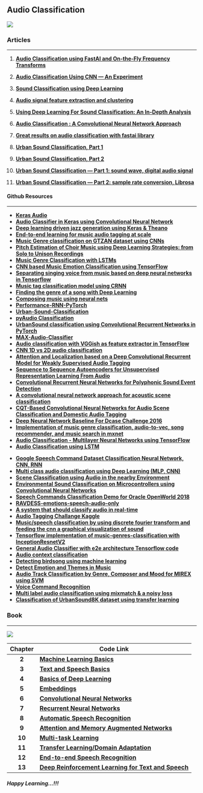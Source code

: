 ## Audio Classification 

![](https://miro.medium.com/max/1418/1*oWeQLfDKNh0xM4bH-iuW0w.gif)

### Articles

---

1. [**Audio Classification using FastAI and On-the-Fly Frequency Transforms**](https://towardsdatascience.com/audio-classification-using-fastai-and-on-the-fly-frequency-transforms-4dbe1b540f89)
2. [**Audio Classification Using CNN — An Experiment**](https://medium.com/x8-the-ai-community/audio-classification-using-cnn-coding-example-f9cbd272269e)
3. [**Sound Classification using Deep Learning**](https://medium.com/@mikesmales/sound-classification-using-deep-learning-8bc2aa1990b7)
4. **[Audio signal feature extraction and clustering](https://medium.com/heuristics/audio-signal-feature-extraction-and-clustering-935319d2225)**

5. **[Using Deep Learning For Sound Classification: An In-Depth Analysis](https://analyticsindiamag.com/using-deep-learning-for-sound-classification-an-in-depth-analysis/)**
6. **[Audio Classification : A Convolutional Neural Network Approach](https://medium.com/@CVxTz/audio-classification-a-convolutional-neural-network-approach-b0a4fce8f6c)**
7. **[Great results on audio classification with fastai library](https://medium.com/@etown/great-results-on-audio-classification-with-fastai-library-ccaf906c5f52)**

8. **[Urban Sound Classification, Part 1](http://aqibsaeed.github.io/2016-09-03-urban-sound-classification-part-1/)**
9. **[Urban Sound Classification, Part 2](http://aqibsaeed.github.io/2016-09-24-urban-sound-classification-part-2/)**
10. **[Urban Sound Classification — Part 1: sound wave, digital audio signal](https://towardsdatascience.com/urban-sound-classification-part-1-99137c6335f9)**
11. **[Urban Sound Classification — Part 2: sample rate conversion, Librosa](https://towardsdatascience.com/urban-sound-classification-part-2-sample-rate-conversion-librosa-ba7bc88f209a)**

#### Github Resources

---

- [**Keras Audio**](https://github.com/channelCS/keras_aud)
- **[Audio Classifier in Keras using Convolutional Neural Network](https://github.com/drscotthawley/audio-classifier-keras-cnn)**
- **[Deep learning driven jazz generation using Keras & Theano](https://github.com/jisungk/deepjazz)**
- **[End-to-end learning for music audio tagging at scale](https://github.com/jordipons/music-audio-tagging-at-scale-models)**
- **[Music Genre classification on GTZAN dataset using CNNs](https://github.com/Hguimaraes/gtzan.keras)**
- **[Pitch Estimation of Choir Music using Deep Learning Strategies: from Solo to Unison Recordings](https://github.com/helenacuesta/choir-pitch-estimation)**
- **[Music Genre Classification with LSTMs](https://github.com/ruohoruotsi/LSTM-Music-Genre-Classification)**
- **[CNN based Music Emotion Classification using TensorFlow](https://github.com/rickiepark/cnn_mer)**
- **[Separating singing voice from music based on deep neural networks in Tensorflow](https://github.com/andabi/music-source-separation)**
- **[Music tag classification model using CRNN](https://github.com/kristijanbartol/Deep-Music-Tagger)**
- **[Finding the genre of a song with Deep Learning](https://github.com/despoisj/DeepAudioClassification)**
- **[Composing music using neural nets](https://github.com/fephsun/neuralnetmusic)**
- **[Performance-RNN-PyTorch](https://github.com/djosix/Performance-RNN-PyTorch)**
- [**Urban-Sound-Classification**](https://github.com/aqibsaeed/Urban-Sound-Classification)
- [**pyAudio Classification**](https://github.com/micah5/pyAudioClassification)
- **[UrbanSound classification using Convolutional Recurrent Networks in PyTorch](https://github.com/ksanjeevan/crnn-audio-classification)**
- **[MAX-Audio-Classifier](https://github.com/IBM/MAX-Audio-Classifier)**
- **[Audio classification with VGGish as feature extractor in TensorFlow](https://github.com/luuil/Tensorflow-Audio-Classification)**
- **[CNN 1D vs 2D audio classification](https://github.com/CVxTz/audio_classification)**
- **[Attention and Localization based on a Deep Convolutional Recurrent Model for Weakly Supervised Audio Tagging](https://github.com/akshitac8/Summaries/tree/master/Attention_CGRNN)**
- **[Sequence to Sequence Autoencoders for Unsupervised Representation Learning From Audio](https://github.com/channelCS/Audio-Vision/blob/master/seq2seq_RNN)**
- [**Convolutional Recurrent Neural Networks for Polyphonic Sound Event Detection**](https://github.com/akshitac8/Summaries/tree/master/CRNN)
- [**A convolutional neural network approach for acoustic scene classification**](https://github.com/akshitac8/Summaries/tree/master/Deep_CNN)
- **[CQT-Based Convolutional Neural Networks for Audio Scene Classification and Domestic Audio Tagging](https://github.com/akshitac8/Summaries/tree/master/Parallel_CNN)**
- **[Deep Neural Network Baseline For Dcase Challenge 2016](https://github.com/channelCS/Summaries/tree/master/DNN)**
- **[Implementation of music genre classification, audio-to-vec, song recommender, and music search in mxnet](https://github.com/chen0040/mxnet-audio)**
- **[Audio Classification - Multilayer Neural Networks using TensorFlow](https://github.com/nextco/audio-classification)**
- [**Audio Classification using LSTM**](http://github.com/sarthak268/Audio_Classification_using_LSTM)
* **[Google Speech Command Dataset Classification Neural Network, CNN, RNN](https://github.com/wikke/AudioRecognition)**
* [**Multi class audio classification using Deep Learning (MLP, CNN)**](https://github.com/vishalshar/Audio-Classification-using-CNN-MLP)
* [**Scene Classification using Audio in the nearby Environment**](https://github.com/anujdutt9/Audio-Scene-Classification)
* **[Environmental Sound Classification on Microcontrollers using Convolutional Neural Networks](https://github.com/jonnor/ESC-CNN-microcontroller)**
* **[Speech Commands Classification Demo for Oracle OpenWorld 2018](https://github.com/datascienceinc/speech-commands-oow2018)**
* **[RAVDESS-emotions-speech-audio-only](https://github.com/ZenvilleErasmus/RAVDESS-emotions-speech-audio-only)**
* **[A system that should classify audio in real-time](https://github.com/iver56/live-audio-ml)**
* [**Audio Tagging Challange Kaggle**](https://github.com/tychen5/Audio_Tagging_Challenge)
* **[Music/speech classification by using discrete fourier transform and feeding the cnn a graphical visualization of sound](https://github.com/jaynilpatel/audio-classifier)**
* **[Tensorflow implementation of music-genres-classification with InceptionResnetV2](https://github.com/Mister5ive/music-genres-classification)**
* [**General Audio Classifier with e2e architecture Tensorflow code**](https://github.com/mauri870/GAC)
* **[Audio context classification](https://github.com/stihl1210/dss-audio)** 
* **[Detecting birdsong using machine learning](https://github.com/jonnor/birddetect)**
* **[Detect Emotion and Themes in Music](https://github.com/sainathadapa/mediaeval-2019-moodtheme-detection)** 
* **[Audio Track Classification by Genre, Composer and Mood for MIREX using SVM](https://github.com/geromidg/mirto)**
* **[Voice Command Recognition](https://github.com/harshraj11584/Voice_Command_Recognition)**
* **[Multi label audio classification using mixmatch & a noisy loss](https://github.com/viig99/mixmatch-freesound)**
* **[Classification of UrbanSound8K dataset using transfer learning](https://github.com/doronyablo/Urban-Sound-Classification)**

### Book

---

![](https://avatars3.githubusercontent.com/u/46794828?s=460&v=4)

 

| Chapter | Code Link                                                    |
| :-----: | ------------------------------------------------------------ |
|  **2**  | **[Machine Learning Basics](https://github.com/SpringerNLP/Chapter2)** |
|  **3**  | **[Text and Speech Basics](https://github.com/SpringerNLP/Chapter3)** |
|  **4**  | **[Basics of Deep Learning](https://github.com/SpringerNLP/Chapter4)** |
|  **5**  | **[Embeddings](https://github.com/SpringerNLP/Chapter5)**    |
|  **6**  | **[Convolutional Neural Networks](https://github.com/SpringerNLP/Chapter6)** |
|  **7**  | [**Recurrent Neural Networks**](https://github.com/SpringerNLP/Chapter7) |
|  **8**  | **[Automatic Speech Recognition](https://github.com/SpringerNLP/Chapter8)** |
|  **9**  | **[Attention and Memory Augmented Networks](https://github.com/SpringerNLP/Chapter9)** |
| **10**  | **[Multi-task Learning](https://github.com/SpringerNLP/Chapter10)** |
| **11**  | **[Transfer Learning/Domain Adaptation](https://github.com/SpringerNLP/Chapter11)** |
| **12**  | [**End-to-end Speech Recognition**](https://github.com/SpringerNLP/Chapter12) |
| **13**  | **[Deep Reinforcement Learning for Text and Speech](https://github.com/SpringerNLP/Chapter13)** |


##### Happy Learning...!!!

